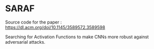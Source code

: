# SARAF

Source code for the paper : https://dl.acm.org/doi/10.1145/3589572.3589598

Searching for Activation Functions to make CNNs more robust against adversarial attacks.


